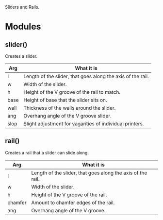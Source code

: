 Sliders and Rails.


# Modules

## slider()
Creates a slider.

Arg   | What it is
----- | -------------------------
l     | Length of the slider, that goes along the axis of the rail.
w     | Width of the slider.
h     | Height of the V groove of the rail to match.
base  | Height of base that the slider sits on.
wall  | Thickness of the walls around the slider.
ang   | Overhang angle of the V groove slider.
slop  | Slight adjustment for vagarities of individual printers.



## rail()
Creates a rail that a slider can slide along.

Arg     | What it is
------- | -------------------------
l       | Length of the slider, that goes along the axis of the rail.
w       | Width of the slider.
h       | Height of the V groove of the rail.
chamfer | Amount to chamfer edges of the rail.
ang     | Overhang angle of the V groove.




